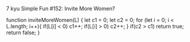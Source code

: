 7 kyu
Simple Fun #152: Invite More Women?

function inviteMoreWomen(L) {
let c1 = 0;
  let c2 = 0;
  for (let i = 0; i < L.length; i++){
    if(L[i] < 0) c1++;
    if(L[i] > 0) c2++;
  }
  if(c2 > c1) return true;
  return false;
}
